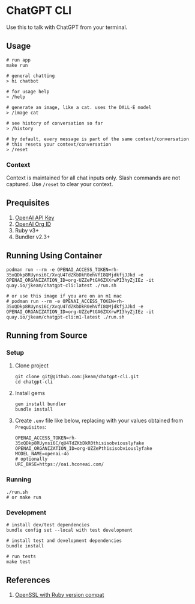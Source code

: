 # ChatGPT CLI

Use this to talk with ChatGPT from your terminal.

## Usage

```shell
# run app
make run

# general chatting
> hi chatbot

# for usage help
> /help

# generate an image, like a cat. uses the DALL·E model
> /image cat

# see history of conversation so far
> /history

# by default, every message is part of the same context/conversation
# this resets your context/conversation
> /reset
```

### Context

Context is maintained for all chat inputs only.
Slash commands are not captured.
Use `/reset` to clear your context.

## Prequisites

1. [OpenAI API Key](https://platform.openai.com/account/api-keys)
2. [OpenAI Org ID](https://platform.openai.com/account/org-settings)
3. Ruby v3+
4. Bundler v2.3+

## Running Using Container

```shell
podman run --rm -e OPENAI_ACCESS_TOKEN=rh-35xQDkp8RUynsi6C/XvqU4TdZKbDkR0ehVfI8QMjdkfjJJkd -e OPENAI_ORGANIZATION_ID=org-UZZePtGA6ZXXrwPI3hyZjIEz -it quay.io/jkeam/chatgpt-cli:latest ./run.sh

# or use this image if you are on an m1 mac
# podman run --rm -e OPENAI_ACCESS_TOKEN=rh-35xQDkp8RUynsi6C/XvqU4TdZKbDkR0ehVfI8QMjdkfjJJkd -e OPENAI_ORGANIZATION_ID=org-UZZePtGA6ZXXrwPI3hyZjIEz -it quay.io/jkeam/chatgpt-cli:m1-latest ./run.sh
```

## Running from Source

### Setup

1. Clone project

    ```shell
    git clone git@github.com:jkeam/chatgpt-cli.git
    cd chatgpt-cli
    ```

2. Install gems

    ```shell
    gem install bundler
    bundle install
    ```

3. Create `.env` file like below, replacing with your values obtained from `Prequisites`:

    ```shell
    OPENAI_ACCESS_TOKEN=rh-35xQDkp8RUynsi6C/qU4TdZKbDkR0thisisobviouslyfake
    OPENAI_ORGANIZATION_ID=org-UZZePthisisobviouslyfake
    MODEL_NAME=openai-4o
    # optionally
    URI_BASE=https://oai.hconeai.com/
    ```

### Running

```shell
./run.sh
# or make run
```

### Development

```shell
# install dev/test dependencies
bundle config set --local with test development

# install test and development dependencies
bundle install

# run tests
make test
```

## References

1. [OpenSSL with Ruby version compat](https://github.com/rbenv/ruby-build/blob/10eb379aecc2fc35874405247060e8a536959fe1/share/ruby-build/3.3.5)

